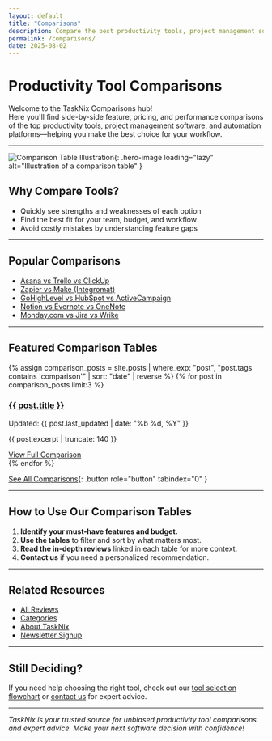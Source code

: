 ```yaml
---
layout: default
title: "Comparisons"
description: Compare the best productivity tools, project management software, and automation platforms. See side-by-side feature, pricing, and performance comparisons from TaskNix experts.
permalink: /comparisons/
date: 2025-08-02
---
```


# Productivity Tool Comparisons

Welcome to the TaskNix Comparisons hub!  
Here you'll find side-by-side feature, pricing, and performance comparisons of the top productivity tools, project management software, and automation platforms—helping you make the best choice for your workflow.

---

![Comparison Table Illustration](/images/comparison-table-illustration.png){: .hero-image loading="lazy" alt="Illustration of a comparison table" }

## Why Compare Tools?

- Quickly see strengths and weaknesses of each option
- Find the best fit for your team, budget, and workflow
- Avoid costly mistakes by understanding feature gaps

---

## Popular Comparisons

- [Asana vs Trello vs ClickUp](/reviews/asana-vs-trello-vs-clickup-comparison)
- [Zapier vs Make (Integromat)](/reviews/zapier-vs-make-comparison)
- [GoHighLevel vs HubSpot vs ActiveCampaign](/reviews/gohighlevel-vs-hubspot-vs-activecampaign-comparison)
- [Notion vs Evernote vs OneNote](/reviews/notion-vs-evernote-vs-onenote-comparison)
- [Monday.com vs Jira vs Wrike](/reviews/monday-vs-jira-vs-wrike-comparison)

---

## Featured Comparison Tables

{% assign comparison_posts = site.posts | where_exp: "post", "post.tags contains 'comparison'" | sort: "date" | reverse %}
{% for post in comparison_posts limit:3 %}
<div class="review-preview">
  <h3><a href="{{ post.url | relative_url }}">{{ post.title }}</a></h3>
  <p class="meta">Updated: {{ post.last_updated | date: "%b %d, %Y" }}</p>
  <p>{{ post.excerpt | truncate: 140 }}</p>
  <a href="{{ post.url | relative_url }}" class="button secondary" role="button" tabindex="0" style="margin-top:10px;">View Full Comparison</a>
</div>
{% endfor %}

[See All Comparisons](/reviews?tag=comparison){: .button role="button" tabindex="0" }

---

## How to Use Our Comparison Tables

1. **Identify your must-have features and budget.**
2. **Use the tables** to filter and sort by what matters most.
3. **Read the in-depth reviews** linked in each table for more context.
4. **Contact us** if you need a personalized recommendation.

---

## Related Resources

- [All Reviews](/reviews)
- [Categories](/categories)
- [About TaskNix](/about)
- [Newsletter Signup](/newsletter)

---

## Still Deciding?

If you need help choosing the right tool, check out our [tool selection flowchart](/images/tool-selection-flowchart.png) or [contact us](/contact) for expert advice.

---

*TaskNix is your trusted source for unbiased productivity tool comparisons and expert advice. Make your next software decision with confidence!*